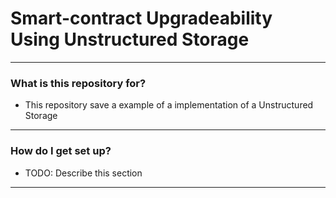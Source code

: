 # Smart-contract Upgradeability Using Unstructured Storage #
***

### What is this repository for? ###

* This repository save a example of a implementation of a Unstructured Storage
***
### How do I get set up? ###
* TODO: Describe this section
***